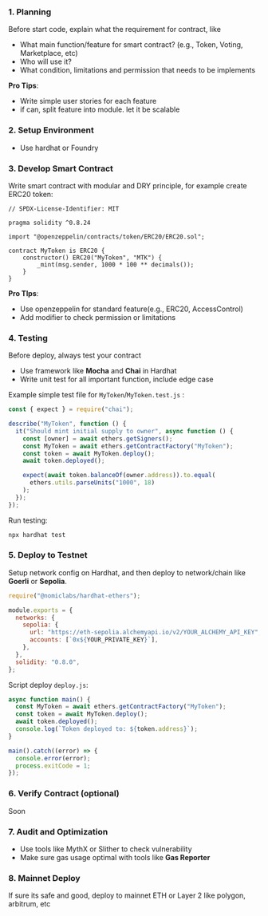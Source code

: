 ### 1. Planning
Before start code, explain what the requirement for contract, like
- What main function/feature for smart contract? (e.g., Token, Voting, Marketplace, etc)
- Who will use it?
- What condition, limitations and permission that needs to be implements

**Pro Tips**:
- Write simple user stories for each feature
- if can, split feature into module. let it be scalable

### 2. Setup Environment
- Use hardhat or Foundry

### 3. Develop Smart Contract
Write smart contract with modular and DRY principle, for example create ERC20 token:
```solidity
// SPDX-License-Identifier: MIT

pragma solidity ^0.8.24

import "@openzeppelin/contracts/token/ERC20/ERC20.sol";

contract MyToken is ERC20 {
	constructor() ERC20("MyToken", "MTK") {
		_mint(msg.sender, 1000 * 100 ** decimals());
	}
}
```

**Pro TIps**:
- Use openzeppelin for standard feature(e.g., ERC20, AccessControl)
- Add modifier to check permission or limitations

### 4. Testing
Before deploy, always test your contract
- Use framework like **Mocha** and **Chai** in Hardhat
- Write unit test for all important function, include edge case

Example simple test file for `MyToken`/`MyToken.test.js` :
```js
const { expect } = require("chai");

describe("MyToken", function () {
  it("Should mint initial supply to owner", async function () {
    const [owner] = await ethers.getSigners();
    const MyToken = await ethers.getContractFactory("MyToken");
    const token = await MyToken.deploy();
    await token.deployed();

    expect(await token.balanceOf(owner.address)).to.equal(
      ethers.utils.parseUnits("1000", 18)
    );
  });
});
```

Run testing:
```bash
npx hardhat test
```


### 5. Deploy to Testnet
Setup network config on Hardhat, and then deploy to network/chain like **Goerli** or **Sepolia**.

```js
require("@nomiclabs/hardhat-ethers");

module.exports = {
  networks: {
    sepolia: {
      url: "https://eth-sepolia.alchemyapi.io/v2/YOUR_ALCHEMY_API_KEY",
      accounts: [`0x${YOUR_PRIVATE_KEY}`],
    },
  },
  solidity: "0.8.0",
};
```

Script deploy `deploy.js`:
```js
async function main() {
  const MyToken = await ethers.getContractFactory("MyToken");
  const token = await MyToken.deploy();
  await token.deployed();
  console.log(`Token deployed to: ${token.address}`);
}

main().catch((error) => {
  console.error(error);
  process.exitCode = 1;
});
```

### 6. Verify Contract (optional)
Soon

### 7. Audit and Optimization 
- Use tools like MythX or Slither to check vulnerability
- Make sure gas usage optimal with tools like **Gas Reporter**

### 8. Mainnet Deploy
If sure its safe and good, deploy to mainnet ETH or Layer 2 like polygon, arbitrum, etc
